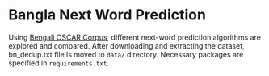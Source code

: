# Bangla Next Word Prediction

Using [Bengali OSCAR Corpus](https://www.kaggle.com/tapash39/bengali-oscar-corpus), different next-word prediction algorithms are explored and compared.
After downloading and extracting the dataset, bn_dedup.txt file is moved to `data/` directory. Necessary packages are specified in `requirements.txt`.
